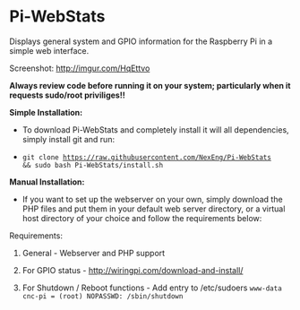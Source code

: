 # Pi-WebStats
Displays general system and GPIO information for the Raspberry Pi in a simple web interface.

Screenshot: http://imgur.com/HqEttvo
  
  **Always review code before running it on your system; particularly when it requests sudo/root priviliges!!**
  
**Simple Installation:**
  - To download Pi-WebStats and completely install it will all dependencies, simply install git and run: 
  
  - <code>git clone https://raw.githubusercontent.com/NexEng/Pi-WebStats && sudo bash Pi-WebStats/install.sh</code>
  
**Manual Installation:** 
  - If you want to set up the webserver on your own, simply download the PHP files and put them in your default web server directory, or a virtual host directory of your choice and follow the requirements below:

Requirements:

  1. General - Webserver and PHP support

  2. For GPIO status - http://wiringpi.com/download-and-install/

  3. For Shutdown / Reboot functions - Add entry to /etc/sudoers
  	<code>www-data cnc-pi = (root) NOPASSWD: /sbin/shutdown</code>

